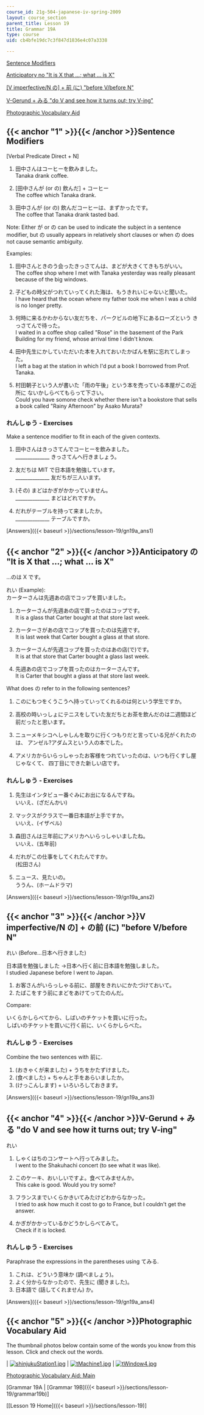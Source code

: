 ```yaml
---
course_id: 21g-504-japanese-iv-spring-2009
layout: course_section
parent_title: Lesson 19
title: Grammar 19A
type: course
uid: cb4bfe19dc7c3f847d1836e4c07a3338

---
```


[Sentence Modifiers](#1)

[Anticipatory no "It is X that ...; what ... is X"](#2)

[\[V imperfective/N の\] + 前 (に) "before V/before N"](#3)

[V-Gerund + みる "do V and see how it turns out; try V-ing"](#4)

[Photographic Vocabulary Aid](#5)

{{< anchor "1" >}}{{< /anchor >}}Sentence Modifiers
---------------------------------------------------

\[Verbal Predicate Direct + N\]

1.  田中さんはコーヒーを飲みました。  
    Tanaka drank coffee.
    
2.  \[田中さんが (or の) 飲んだ\] + コーヒー  
    The coffee which Tanaka drank.
    
3.  田中さんが (or の) 飲んだコーヒーは、まずかったです。  
    The coffee that Tanaka drank tasted bad.
    

Note: Either が or の can be used to indicate the subject in a sentence modifier, but の usually appears in relatively short clauses or when の does not cause semantic ambiguity.

Examples:

1.  田中さんときのう会ったきっさてんは、まどが大きくてきもちがいい。  
    The coffee shop where I met with Tanaka yesterday was really pleasant because of the big windows.
    
2.  子どもの時父がつれていってくれた海は、もうきれいじゃないと聞いた。  
    I have heard that the ocean where my father took me when I was a child is no longer pretty.
    
3.  何時に来るかわからない友だちを、パークビルの地下にあるローズという きっさてんで待った。  
    I waited in a coffee shop called "Rose" in the basement of the Park Building for my friend, whose arrival time I didn't know.
    
4.  田中先生にかしていただいた本を入れておいたかばんを駅に忘れてしまった。  
    I left a bag at the station in which I'd put a book I borrowed from Prof. Tanaka.
    
5.  村田朝子という人が書いた「雨の午後」という本を売っている本屋がこの近所に ないかしらべてもらって下さい。  
    Could you have somone check whether there isn't a bookstore that sells a book called "Rainy Afternoon" by Asako Murata?
    

### れんしゅう - Exercises

Make a sentence modifier to fit in each of the given contexts.

1.  田中さんはきっさてんでコーヒーを飲みました。  
    \_\_\_\_\_\_\_\_\_\_\_\_\_\_ きっさてんへ行きましょう。
    
2.  友だちは MIT で日本語を勉強しています。  
    \_\_\_\_\_\_\_\_\_\_\_\_\_\_ 友だちが三人います。
    
3.  (その) まどはかぎがかかっていません。  
    \_\_\_\_\_\_\_\_\_\_\_\_\_\_ まどはどれですか。
    
4.  だれがテーブルを持って来ましたか。  
    \_\_\_\_\_\_\_\_\_\_\_\_\_\_ テーブルですか。
    

[Answers]({{< baseurl >}}/sections/lesson-19/gn19a_ans1)

{{< anchor "2" >}}{{< /anchor >}}Anticipatory の "It is X that ...; what ... is X"
---------------------------------------------------------------------------------

…のは X です。

れい (Example):  
カーターさんは先週あの店でコップを買いました。

1.  カーターさんが先週あの店で買ったのはコップです。  
    It is a glass that Carter bought at that store last week.
    
2.  カーターさがあの店でコップを買ったのは先週です。  
    It is last week that Carter bought a glass at that store.
    
3.  カーターさんが先週コップを買ったのはあの店(で)です。  
    It is at that store that Carter bought a glass last week.
    
4.  先週あの店でコップを買ったのはカーターさんです。  
    It is Carter that bought a glass at that store last week.
    

What does の refer to in the following sentences?

1.  このにもつをくうこうへ持っていってくれるのは何という学生ですか。
    
2.  高校の時いっしょにテニスをしていた友だちとお茶を飲んだのは二週間ほど 前だったと思います。
    
3.  ニューメキシコへしゃしんを取りに行くつもりだと言っている兄がくれたのは、 アンゼル?アダムスという人の本でした。
    
4.  アメリカからいらっしゃったお客様をつれていったのは、いつも行くすし屋じゃなくて、 四丁目にできた新しい店です。
    

### れんしゅう - Exercises

1.  先生はインタビュー番ぐみにお出になるんですね。  
    いいえ、(ざだんかい)
    
2.  マックスがクラスで一番日本語が上手ですか。  
    いいえ、(イザベル)
    
3.  森田さんは三年前にアメリカへいらっしゃいましたね。  
    いいえ、(五年前)
    
4.  だれがこの仕事をしてくれたんですか。  
    (松田さん)
    
5.  ニュース、見たいの。  
    ううん、(ホームドラマ)
    

[Answers]({{< baseurl >}}/sections/lesson-19/gn19a_ans2)

{{< anchor "3" >}}{{< /anchor >}}V imperfective/N の\] + の前 (に) "before V/before N"
----------------------------------------------------------------------------------

れい (Before...日本へ行きました)

日本語を勉強しました →日本へ行く前に日本語を勉強しました。  
I studied Japanese before I went to Japan.

1.  お客さんがいらっしゃる前に、部屋をきれいにかたづけておいて。
2.  たばこをすう前にまどをあけてってたのんだ。

Compare:

いくらかしらべてから、しばいのチケットを買いに行った。  
しばいのチケットを買いに行く前に、いくらかしらべた。

### れんしゅう - Exercises

Combine the two sentences with 前に.

1.  (おきゃくが来ました) + うちをかたずけました。
2.  (食べました) + ちゃんと手をあらいましたか。
3.  (けっこんします) + いろいろしておきます。

[Answers]({{< baseurl >}}/sections/lesson-19/gn19a_ans3)

{{< anchor "4" >}}{{< /anchor >}}V-Gerund + みる "do V and see how it turns out; try V-ing"
-----------------------------------------------------------------------------------------

れい

1.  しゃくはちのコンサートへ行ってみました。  
    I went to the Shakuhachi concert (to see what it was like).
    
2.  このケーキ、おいしいですよ。食べてみませんか。  
    This cake is good. Would you try some?
    
3.  フランスまでいくらかきいてみたけどわからなかった。  
    I tried to ask how much it cost to go to France, but I couldn't get the answer.
    
4.  かぎがかかっているかどうかしらべてみて。  
    Check if it is locked.
    

### れんしゅう - Exercises

Paraphrase the expressions in the parentheses using てみる.

1.  これは、どういう意味か (調べましょう)。
2.  よく分からなかったので、先生に (聞きました)。
3.  日本語で (話してくれません) か。

[Answers]({{< baseurl >}}/sections/lesson-19/gn19a_ans4)

{{< anchor "5" >}}{{< /anchor >}}Photographic Vocabulary Aid
------------------------------------------------------------

The thumbnail photos below contain some of the words you know from this lesson. Click and check out the words.

| [![shinjukuStation1.jpg](/coursemedia/21g-504-japanese-iv-spring-2009/31b9c6fca8fd8584ed076782ce345724_shinjukuStation1.jpg)](/coursemedia/21g-504-japanese-iv-spring-2009/31b9c6fca8fd8584ed076782ce345724_shinjukuStation1.jpg) | [![tMachine1.jpg](/coursemedia/21g-504-japanese-iv-spring-2009/8291c438e4b39e36ab0cbfdfb3999a6e_tMachine1.jpg)](/coursemedia/21g-504-japanese-iv-spring-2009/8291c438e4b39e36ab0cbfdfb3999a6e_tMachine1.jpg) | [![tWindow4.jpg](/coursemedia/21g-504-japanese-iv-spring-2009/912752121bea2f300556777f0b608b85_tWindow4.jpg)](/coursemedia/21g-504-japanese-iv-spring-2009/912752121bea2f300556777f0b608b85_tWindow4.jpg) 

[Photographic Vocabulary Aid: Main](http://web.mit.edu/21f.500/www/vocab-photo/index.html)

\[Grammar 19A | [Grammar 19B]({{< baseurl >}}/sections/lesson-19/grammar19b)\]

\[[Lesson 19 Home]({{< baseurl >}}/sections/lesson-19)\]